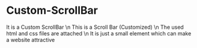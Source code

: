 # Custom-ScrollBar
It is a Custom ScrollBar \n
This is a Scroll Bar (Customized) \n 
The used html and css files are attached \n 
It is just a small element which can make a website attractive